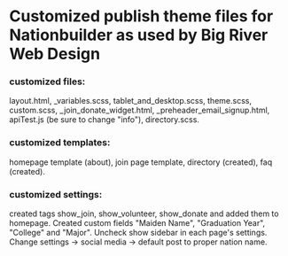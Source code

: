 # Customized publish theme files for Nationbuilder as used by Big River Web Design

### customized files:

layout.html, _variables.scss, tablet_and_desktop.scss, theme.scss, custom.scss, _join_donate_widget.html, _preheader_email_signup.html, apiTest.js (be sure to change "info"), directory.scss.

### customized templates:

homepage template (about), join page template, directory (created), faq (created).

### customized settings:

created tags show_join, show_volunteer, show_donate and added them to homepage. Created custom fields "Maiden Name", "Graduation Year", "College" and "Major". Uncheck show sidebar in each page's settings. Change settings -> social media -> default post to proper nation name.
